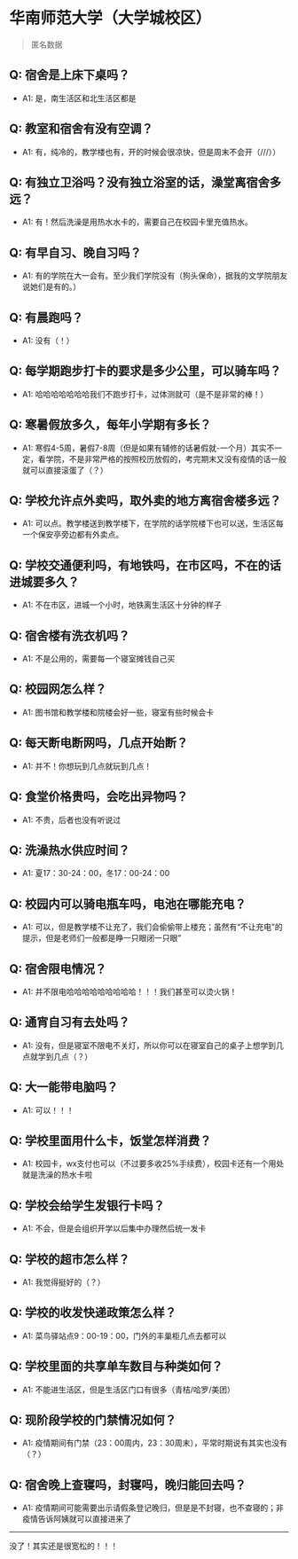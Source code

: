 # 华南师范大学（大学城校区）

> 匿名数据

## Q: 宿舍是上床下桌吗？

- A1: 是，南生活区和北生活区都是

## Q: 教室和宿舍有没有空调？

- A1: 有，纯冷的，教学楼也有，开的时候会很凉快，但是周末不会开（///））

## Q: 有独立卫浴吗？没有独立浴室的话，澡堂离宿舍多远？

- A1: 有！然后洗澡是用热水水卡的，需要自己在校园卡里充值热水。

## Q: 有早自习、晚自习吗？

- A1: 有的学院在大一会有。至少我们学院没有（狗头保命），据我的文学院朋友说她们是有的。）

## Q: 有晨跑吗？

- A1: 没有（！）

## Q: 每学期跑步打卡的要求是多少公里，可以骑车吗？

- A1: 哈哈哈哈哈哈哈我们不跑步打卡，过体测就可（是不是非常的棒！）

## Q: 寒暑假放多久，每年小学期有多长？

- A1: 寒假4-5周，暑假7-8周（但是如果有辅修的话暑假就-一个月）其实不一定，看学院，不是非常严格的按照校历放假的，考完期末又没有疫情的话一般就可以直接滚蛋了（？）

## Q: 学校允许点外卖吗，取外卖的地方离宿舍楼多远？

- A1: 可以点。教学楼送到教学楼下，在学院的话学院楼下也可以送，生活区每一个保安亭旁边都有外卖点。

## Q: 学校交通便利吗，有地铁吗，在市区吗，不在的话进城要多久？

- A1: 不在市区，进城一个小时，地铁离生活区十分钟的样子

## Q: 宿舍楼有洗衣机吗？

- A1: 不是公用的，需要每一个寝室摊钱自己买

## Q: 校园网怎么样？

- A1: 图书馆和教学楼和院楼会好一些，寝室有些时候会卡

## Q: 每天断电断网吗，几点开始断？

- A1: 并不！你想玩到几点就玩到几点！

## Q: 食堂价格贵吗，会吃出异物吗？

- A1: 不贵，后者也没有听说过

## Q: 洗澡热水供应时间？

- A1: 夏17：30-24：00，冬17：00-24：00

## Q: 校园内可以骑电瓶车吗，电池在哪能充电？

- A1: 可以，但是教学楼不让充了，我们会偷偷带上楼充；虽然有“不让充电”的提示，但是老师们一般都是睁一只眼闭一只眼”

## Q: 宿舍限电情况？

- A1: 并不限电哈哈哈哈哈哈哈哈哈！！！我们甚至可以烫火锅！

## Q: 通宵自习有去处吗？

- A1: 没有，但是寝室不限电不关灯，所以你可以在寝室自己的桌子上想学到几点就学到几点（？）

## Q: 大一能带电脑吗？

- A1: 可以！！！

## Q: 学校里面用什么卡，饭堂怎样消费？

- A1: 校园卡，wx支付也可以（不过要多收25%手续费），校园卡还有一个用处就是洗澡的热水卡啦

## Q: 学校会给学生发银行卡吗？

- A1: 不会，但是会组织开学以后集中办理然后统一发卡

## Q: 学校的超市怎么样？

- A1: 我觉得挺好的（？）

## Q: 学校的收发快递政策怎么样？

- A1: 菜鸟驿站点9：00-19：00，门外的丰巢柜几点去都可以

## Q: 学校里面的共享单车数目与种类如何？

- A1: 不能进生活区，但是生活区门口有很多（青桔/哈罗/美团）

## Q: 现阶段学校的门禁情况如何？

- A1: 疫情期间有门禁（23：00周内，23：30周末），平常时期说有其实也没有（？）

## Q: 宿舍晚上查寝吗，封寝吗，晚归能回去吗？

- A1: 疫情期间可能需要出示请假条登记晚归，但是是不封寝，也不查寝的；非疫情告诉阿姨就可以直接进来了

***

没了！其实还是很宽松的！！！